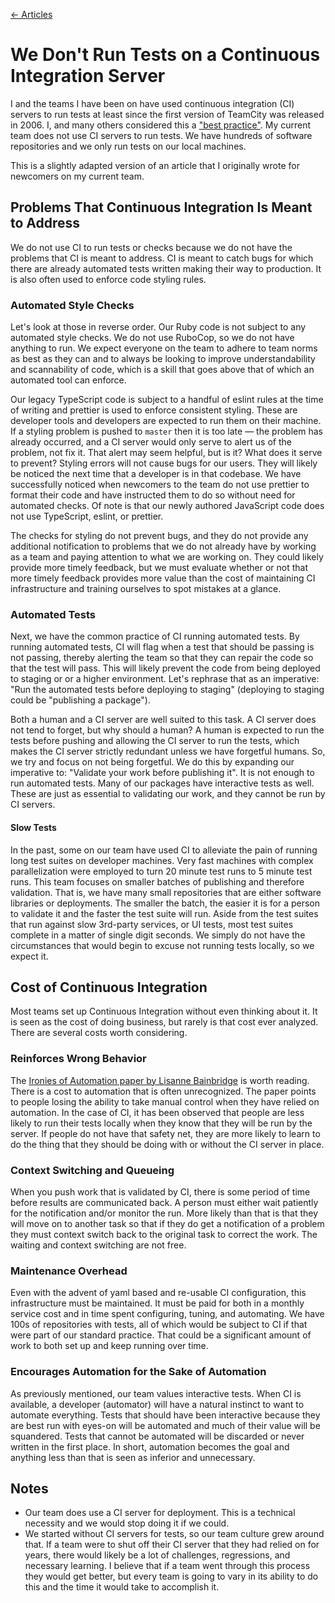 [← Articles](README.md#articles)

# We Don't Run Tests on a Continuous Integration Server

I and the teams I have been on have used continuous integration (CI) servers to
run tests at least since the first version of TeamCity was released in 2006. I,
and many others considered this a ["best practice"](./best-practices.md). My
current team does not use CI servers to run tests. We have hundreds of software
repositories and we only run tests on our local machines.

This is a slightly adapted version of an article that I originally wrote for
newcomers on my current team.

## Problems That Continuous Integration Is Meant to Address

We do not use CI to run tests or checks because we do not have the problems that
CI is meant to address. CI is meant to catch bugs for which there are already
automated tests written making their way to production. It is also often used to
enforce code styling rules.

### Automated Style Checks

Let's look at those in reverse order. Our Ruby code is not subject to any
automated style checks. We do not use RuboCop, so we do not have anything to
run. We expect everyone on the team to adhere to team norms as best as they can
and to always be looking to improve understandability and scannability of code,
which is a skill that goes above that of which an automated tool can enforce.

Our legacy TypeScript code is subject to a handful of eslint rules at the time
of writing and prettier is used to enforce consistent styling. These are
developer tools and developers are expected to run them on their machine. If a
styling problem is pushed to `master` then it is too late — the problem has
already occurred, and a CI server would only serve to alert us of the problem,
not fix it. That alert may seem helpful, but is it? What does it serve to
prevent? Styling errors will not cause bugs for our users. They will likely be
noticed the next time that a developer is in that codebase. We have successfully
noticed when newcomers to the team do not use prettier to format their code and
have instructed them to do so without need for automated checks. Of note is that
our newly authored JavaScript code does not use TypeScript, eslint, or prettier.

The checks for styling do not prevent bugs, and they do not provide any
additional notification to problems that we do not already have by working as a
team and paying attention to what we are working on. They could likely provide
more timely feedback, but we must evaluate whether or not that more timely
feedback provides more value than the cost of maintaining CI infrastructure and
training ourselves to spot mistakes at a glance.

### Automated Tests

Next, we have the common practice of CI running automated tests. By running
automated tests, CI will flag when a test that should be passing is not passing,
thereby alerting the team so that they can repair the code so that the test will
pass. This will likely prevent the code from being deployed to staging or or a
higher environment. Let's rephrase that as an imperative: "Run the automated
tests before deploying to staging" (deploying to staging could be "publishing a
package").

Both a human and a CI server are well suited to this task. A CI server does not
tend to forget, but why should a human? A human is expected to run the tests
before pushing and allowing the CI server to run the tests, which makes the CI
server strictly redundant unless we have forgetful humans. So, we try and focus
on not being forgetful. We do this by expanding our imperative to: "Validate
your work before publishing it". It is not enough to run automated tests. Many
of our packages have interactive tests as well. These are just as essential to
validating our work, and they cannot be run by CI servers.

#### Slow Tests

In the past, some on our team have used CI to alleviate the pain of running long
test suites on developer machines. Very fast machines with complex
parallelization were employed to turn 20 minute test runs to 5 minute test runs.
This team focuses on smaller batches of publishing and therefore validation.
That is, we have many small repositories that are either software libraries or
deployments. The smaller the batch, the easier it is for a person to validate it
and the faster the test suite will run. Aside from the test suites that run
against slow 3rd-party services, or UI tests, most test suites complete in a
matter of single digit seconds. We simply do not have the circumstances that
would begin to excuse not running tests locally, so we expect it.

## Cost of Continuous Integration

Most teams set up Continuous Integration without even thinking about it. It is
seen as the cost of doing business, but rarely is that cost ever analyzed. There
are several costs worth considering.

### Reinforces Wrong Behavior

The [Ironies of Automation paper by Lisanne
Bainbridge](https://ckrybus.com/static/papers/Bainbridge_1983_Automatica.pdf) is
worth reading. There is a cost to automation that is often unrecognized. The
paper points to people losing the ability to take manual control when they have
relied on automation. In the case of CI, it has been observed that people are
less likely to run their tests locally when they know that they will be run by
the server. If people do not have that safety net, they are more likely to learn
to do the thing that they should be doing with or without the CI server in
place.

### Context Switching and Queueing

When you push work that is validated by CI, there is some period of time before
results are communicated back. A person must either wait patiently for the
notification and/or monitor the run. More likely than that is that they will
move on to another task so that if they do get a notification of a problem they
must context switch back to the original task to correct the work. The waiting
and context switching are not free.

### Maintenance Overhead

Even with the advent of yaml based and re-usable CI configuration, this
infrastructure must be maintained. It must be paid for both in a monthly service
cost and in time spent configuring, tuning, and automating. We have 100s of
repositories with tests, all of which would be subject to CI if that were part
of our standard practice. That could be a significant amount of work to both set
up and keep running over time.

### Encourages Automation for the Sake of Automation

As previously mentioned, our team values interactive tests. When CI is
available, a developer (automator) will have a natural instinct to want to
automate everything. Tests that should have been interactive because they are
best run with eyes-on will be automated and much of their value will be
squandered. Tests that cannot be automated will be discarded or never written in
the first place. In short, automation becomes the goal and anything less than
that is seen as inferior and unnecessary.

## Notes

- Our team does use a CI server for deployment. This is a technical necessity
  and we would stop doing it if we could.
- We started without CI servers for tests, so our team culture grew around that.
  If a team were to shut off their CI server that they had relied on for years,
  there would likely be a lot of challenges, regressions, and necessary
  learning. I believe that if a team went through this process they would get
  better, but every team is going to vary in its ability to do this and the time
  it would take to accomplish it.
